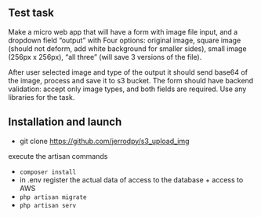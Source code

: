 
## Test task

Make a micro web app that will have a form with image file input, and a dropdown field “output” with Four options: 
original image, 
square image (should not deform, add white background for smaller sides), 
small image (256px x 256px), 
“all three” (will save 3 versions of the file). 

After user selected image and type of the output it should send base64 of the image, process and save it to s3 bucket. 
The form should have backend validation: accept only image types, and both fields are required. 
Use any libraries for the task.


## Installation and launch

- git clone https://github.com/jerrodpy/s3_upload_img

execute the artisan commands

- `composer install`
- in .env register the actual data of access to the database + access to AWS
- `php artisan migrate`
- `php artisan serv`

